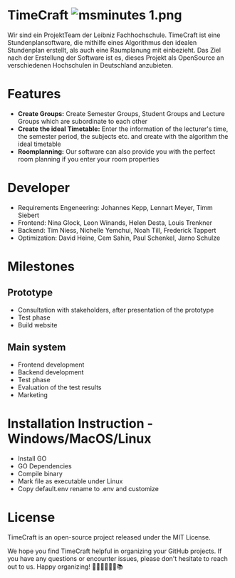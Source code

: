 # TimeCraft ![msminutes 1.png](..%2F..%2FDownloads%2Fmsminutes%201.png)
Wir sind ein ProjektTeam der Leibniz Fachhochschule.
TimeCraft ist eine Stundenplansoftware, die mithilfe eines Algorithmus den idealen Stundenplan erstellt, als auch eine Raumplanung mit einbezieht.
Das Ziel nach der Erstellung der Software ist es, dieses Projekt als OpenSource an verschiedenen Hochschulen in Deutschland anzubieten.

# Features
* **Create Groups:** Create Semester Groups, Student Groups and Lecture Groups which are subordinate to each other
* **Create the ideal Timetable:** Enter the information of the lecturer's time, the semester period, the subjects etc. and create with the algorithm the ideal timetable
* **Roomplanning:** Our software can also provide you with the perfect room planning if you enter your room properties

# Developer
* Requirements Engeneering: Johannes Kepp, Lennart Meyer, Timm Siebert
* Frontend: Nina Glock, Leon Winands, Helen Desta, Louis Trenkner
* Backend: Tim Niess, Nichelle Yemchui, Noah Till, Frederick Tappert
* Optimization: David Heine, Cem Sahin, Paul Schenkel, Jarno Schulze

# Milestones

## Prototype
* Consultation with stakeholders, after presentation of the prototype
* Test phase
* Build website


## Main system
* Frontend development
* Backend development
* Test phase
* Evaluation of the test results
* Marketing


# Installation Instruction - Windows/MacOS/Linux
* Install GO
* GO Dependencies
* Compile binary
* Mark file as executable under Linux
* Copy default.env rename to .env and customize


# License
TimeCraft is an open-source project released under the MIT License.

We hope you find TimeCraft helpful in organizing your GitHub projects. If you have any questions or encounter issues, please don't hesitate to reach out to us. Happy organizing! 💼🚀👩‍🏫👨‍💻📚